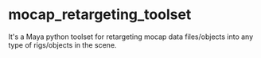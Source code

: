 # mocap_retargeting_toolset
It's a Maya python toolset for retargeting mocap data files/objects into any type of rigs/objects in the scene.
